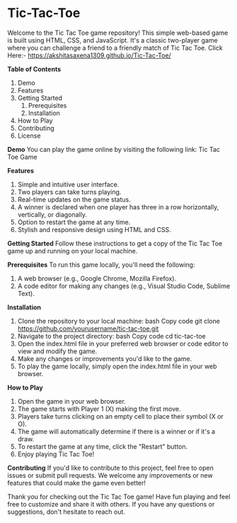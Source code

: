 # Tic-Tac-Toe

Welcome to the Tic Tac Toe game repository! This simple web-based game is built using HTML, CSS, and JavaScript. It's a classic two-player game where you can challenge a friend to a friendly match of Tic Tac Toe.
Click Here:- https://akshitasaxena1309.github.io/Tic-Tac-Toe/

**Table of Contents**

1. Demo
2. Features
3. Getting Started
   1. Prerequisites
   2. Installation
4. How to Play
5. Contributing
6. License

**Demo**
You can play the game online by visiting the following link: Tic Tac Toe Game

**Features**

1. Simple and intuitive user interface.
2. Two players can take turns playing.
3. Real-time updates on the game status.
4. A winner is declared when one player has three in a row horizontally, vertically, or diagonally.
5. Option to restart the game at any time.
6. Stylish and responsive design using HTML and CSS.

**Getting Started**
Follow these instructions to get a copy of the Tic Tac Toe game up and running on your local machine.

**Prerequisites**
To run this game locally, you'll need the following:

1. A web browser (e.g., Google Chrome, Mozilla Firefox).
2. A code editor for making any changes (e.g., Visual Studio Code, Sublime Text).

**Installation**

1. Clone the repository to your local machine:
   bash
   Copy code
   git clone https://github.com/yourusername/tic-tac-toe.git
2. Navigate to the project directory:
   bash
   Copy code
   cd tic-tac-toe
3. Open the index.html file in your preferred web browser or code editor to view and modify the game.
4. Make any changes or improvements you'd like to the game.
5. To play the game locally, simply open the index.html file in your web browser.

**How to Play**

1. Open the game in your web browser.
2. The game starts with Player 1 (X) making the first move.
3. Players take turns clicking on an empty cell to place their symbol (X or O).
4. The game will automatically determine if there is a winner or if it's a draw.
5. To restart the game at any time, click the "Restart" button.
6. Enjoy playing Tic Tac Toe!

**Contributing**
If you'd like to contribute to this project, feel free to open issues or submit pull requests. We welcome any improvements or new features that could make the game even better!

Thank you for checking out the Tic Tac Toe game! Have fun playing and feel free to customize and share it with others. If you have any questions or suggestions, don't hesitate to reach out.
